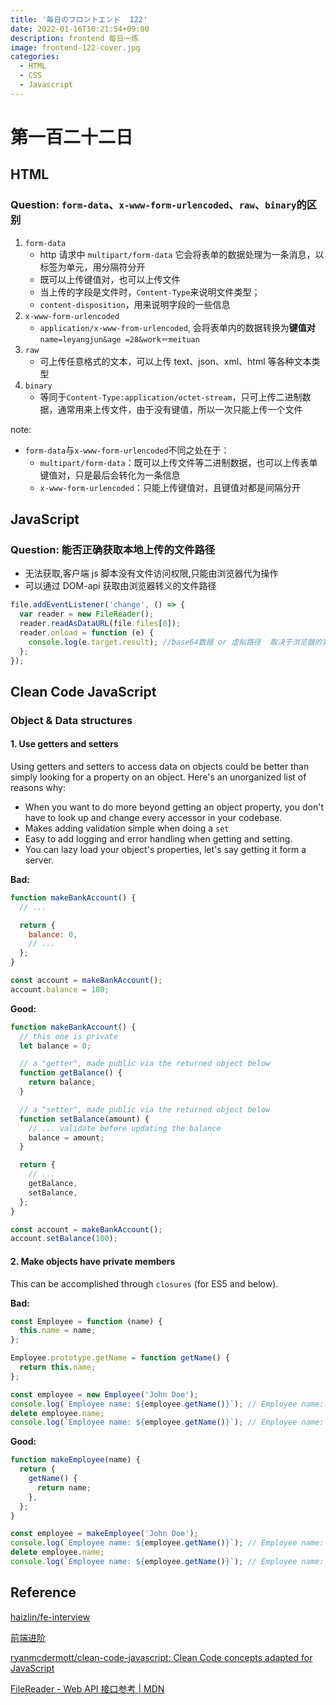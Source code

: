 ```yaml
---
title: '毎日のフロントエンド  122'
date: 2022-01-16T10:21:54+09:00
description: frontend 每日一练
image: frontend-122-cover.jpg
categories:
  - HTML
  - CSS
  - Javascript
---
```


# 第一百二十二日

## HTML

### **Question:** `form-data`、`x-www-form-urlencoded`、`raw`、`binary`的区别

1. `form-data`
   - http 请求中 `multipart/form-data` 它会将表单的数据处理为一条消息，以标签为单元，用分隔符分开
   - 既可以上传键值对，也可以上传文件
   - 当上传的字段是文件时，`Content-Type`来说明文件类型；
   - `content-disposition`，用来说明字段的一些信息
2. `x-www-form-urlencoded`
   - `application/x-www-from-urlencoded`, 会将表单内的数据转换为**键值对** `name=leyangjun&age =28&work＝meituan`
3. `raw`
   - 可上传任意格式的文本，可以上传 text、json、xml、html 等各种文本类型
4. `binary`
   - 等同于`Content-Type:application/octet-stream`，只可上传二进制数据，通常用来上传文件，由于没有键值，所以一次只能上传一个文件

note:

- `form-data`与`x-www-form-urlencoded`不同之处在于：
  - `multipart/form-data`：既可以上传文件等二进制数据，也可以上传表单键值对，只是最后会转化为一条信息
  - `x-www-form-urlencoded`：只能上传键值对，且键值对都是间隔分开

## JavaScript

### **Question:** 能否正确获取本地上传的文件路径

- 无法获取,客户端 js 脚本没有文件访问权限,只能由浏览器代为操作
- 可以通过 DOM-api 获取由浏览器转义的文件路径

```js
file.addEventListener('change', () => {
  var reader = new FileReader();
  reader.readAsDataURL(file.files[0]);
  reader.onload = function (e) {
    console.log(e.target.result); //base64数据 or 虚拟路径  取决于浏览器的实现
  };
});
```

## Clean Code JavaScript

### Object & Data structures

#### 1. Use getters and setters

Using getters and setters to access data on objects could be better than simply looking for a property on an object. Here's an unorganized list of reasons why:

- When you want to do more beyond getting an object property, you don't have to look up and change every accessor in your codebase.
- Makes adding validation simple when doing a `set`
- Easy to add logging and error handling when getting and setting.
- You can lazy load your object's properties, let's say getting it form a server.

**Bad:**

```javascript
function makeBankAccount() {
  // ...

  return {
    balance: 0,
    // ...
  };
}

const account = makeBankAccount();
account.balance = 100;
```

**Good:**

```javascript
function makeBankAccount() {
  // this one is private
  let balance = 0;

  // a "getter", made public via the returned object below
  function getBalance() {
    return balance;
  }

  // a "setter", made public via the returned object below
  function setBalance(amount) {
    // ... validate before updating the balance
    balance = amount;
  }

  return {
    // ...
    getBalance,
    setBalance,
  };
}

const account = makeBankAccount();
account.setBalance(100);
```

#### 2. Make objects have private members

This can be accomplished through `closures` (for ES5 and below).

**Bad:**

```javascript
const Employee = function (name) {
  this.name = name;
};

Employee.prototype.getName = function getName() {
  return this.name;
};

const employee = new Employee('John Doe');
console.log(`Employee name: ${employee.getName()}`); // Employee name: John Doe
delete employee.name;
console.log(`Employee name: ${employee.getName()}`); // Employee name: undefined
```

**Good:**

```javascript
function makeEmployee(name) {
  return {
    getName() {
      return name;
    },
  };
}

const employee = makeEmployee('John Doe');
console.log(`Employee name: ${employee.getName()}`); // Employee name: John Doe
delete employee.name;
console.log(`Employee name: ${employee.getName()}`); // Employee name: John Doe
```

## Reference

[haizlin/fe-interview](https://github.com/haizlin/fe-interview)

[前端进阶](https://muyiy.cn/)

[ryanmcdermott/clean-code-javascript: Clean Code concepts adapted for JavaScript](https://github.com/ryanmcdermott/clean-code-javascript#introduction)

[FileReader - Web API 接口参考 | MDN](https://developer.mozilla.org/zh-CN/docs/Web/API/FileReader)
